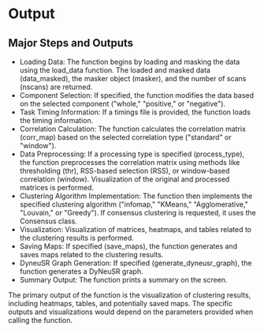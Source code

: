 # Output

## Major Steps and Outputs

- Loading Data: The function begins by loading and masking the data using the load_data function. The loaded and masked data (data_masked), the masker object (masker), and the number of scans (nscans) are returned.
- Component Selection: If specified, the function modifies the data based on the selected component ("whole," "positive," or "negative").
- Task Timing Information: If a timings file is provided, the function loads the timing information.
- Correlation Calculation: The function calculates the correlation matrix (corr_map) based on the selected correlation type ("standard" or "window").
- Data Preprocessing: If a processing type is specified (process_type), the function preprocesses the correlation matrix using methods like thresholding (thr), RSS-based selection (RSS), or window-based correlation (window). Visualization of the original and processed matrices is performed.
- Clustering Algorithm Implementation: The function then implements the specified clustering algorithm ("infomap," "KMeans," "Agglomerative," "Louvain," or "Greedy"). If consensus clustering is requested, it uses the Consensus class.
- Visualization: Visualization of matrices, heatmaps, and tables related to the clustering results is performed.
- Saving Maps: If specified (save_maps), the function generates and saves maps related to the clustering results.
- DyneuSR Graph Generation: If specified (generate_dyneusr_graph), the function generates a DyNeuSR graph.
- Summary Output: The function prints a summary on the screen.

The primary output of the function is the visualization of clustering results, including heatmaps, tables, and potentially saved maps.
The specific outputs and visualizations would depend on the parameters provided when calling the function.
